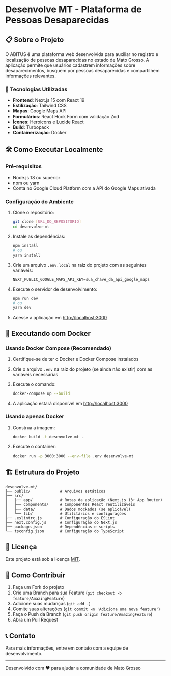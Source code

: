 # Desenvolve MT - Plataforma de Pessoas Desaparecidas

## 📋 Sobre o Projeto

O ABITUS é uma plataforma web desenvolvida para auxiliar no registro e localização de pessoas desaparecidas no estado de Mato Grosso. A aplicação permite que usuários cadastrem informações sobre desaparecimentos, busquem por pessoas desaparecidas e compartilhem informações relevantes.

### 🚀 Tecnologias Utilizadas

- **Frontend**: Next.js 15 com React 19
- **Estilização**: Tailwind CSS
- **Mapas**: Google Maps API
- **Formulários**: React Hook Form com validação Zod
- **Ícones**: Heroicons e Lucide React
- **Build**: Turbopack
- **Containerização**: Docker

## 🛠️ Como Executar Localmente

### Pré-requisitos

- Node.js 18 ou superior
- npm ou yarn
- Conta no Google Cloud Platform com a API do Google Maps ativada

### Configuração do Ambiente

1. Clone o repositório:
   ```bash
   git clone [URL_DO_REPOSITÓRIO]
   cd desenvolve-mt
   ```

2. Instale as dependências:
   ```bash
   npm install
   # ou
   yarn install
   ```

3. Crie um arquivo `.env.local` na raiz do projeto com as seguintes variáveis:
   ```env
   NEXT_PUBLIC_GOOGLE_MAPS_API_KEY=sua_chave_da_api_google_maps
   ```

4. Execute o servidor de desenvolvimento:
   ```bash
   npm run dev
   # ou
   yarn dev
   ```

5. Acesse a aplicação em [http://localhost:3000](http://localhost:3000)

## 🐳 Executando com Docker

### Usando Docker Compose (Recomendado)

1. Certifique-se de ter o Docker e Docker Compose instalados

2. Crie o arquivo `.env` na raiz do projeto (se ainda não existir) com as variáveis necessárias

3. Execute o comando:
   ```bash
   docker-compose up --build
   ```

4. A aplicação estará disponível em [http://localhost:3000](http://localhost:3000)

### Usando apenas Docker

1. Construa a imagem:
   ```bash
   docker build -t desenvolve-mt .
   ```

2. Execute o container:
   ```bash
   docker run -p 3000:3000 --env-file .env desenvolve-mt
   ```

## 🏗️ Estrutura do Projeto

```
desenvolve-mt/
├── public/             # Arquivos estáticos
├── src/
│   ├── app/            # Rotas da aplicação (Next.js 13+ App Router)
│   ├── components/     # Componentes React reutilizáveis
│   ├── data/           # Dados mockados (se aplicável)
│   └── lib/            # Utilitários e configurações
├── .eslintrc.js        # Configuração do ESLint
├── next.config.js      # Configuração do Next.js
├── package.json        # Dependências e scripts
└── tsconfig.json       # Configuração do TypeScript
```

## 📝 Licença

Este projeto está sob a licença [MIT](LICENSE).

## 🤝 Como Contribuir

1. Faça um Fork do projeto
2. Crie uma Branch para sua Feature (`git checkout -b feature/AmazingFeature`)
3. Adicione suas mudanças (`git add .`)
4. Comite suas alterações (`git commit -m 'Adiciona uma nova feature'`)
5. Faça o Push da Branch (`git push origin feature/AmazingFeature`)
6. Abra um Pull Request

## 📞 Contato

Para mais informações, entre em contato com a equipe de desenvolvimento.

---

Desenvolvido com ❤️ para ajudar a comunidade de Mato Grosso

